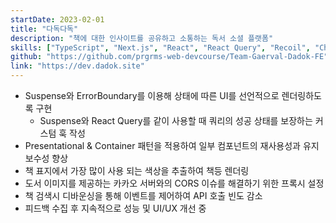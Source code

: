 ```yaml
---
startDate: 2023-02-01
title: "다독다독"
description: "책에 대한 인사이트를 공유하고 소통하는 독서 소셜 플랫폼"
skills: ["TypeScript", "Next.js", "React", "React Query", "Recoil", "Chakra UI"]
github: "https://github.com/prgrms-web-devcourse/Team-Gaerval-Dadok-FE"
link: "https://dev.dadok.site"
---
```


- Suspense와 ErrorBoundary를 이용해 상태에 따른 UI를 선언적으로 렌더링하도록 구현
  - Suspense와 React Query를 같이 사용할 때 쿼리의 성공 상태를 보장하는 커스텀 훅 작성
- Presentational & Container 패턴을 적용하여 일부 컴포넌트의 재사용성과 유지 보수성 향상
- 책 표지에서 가장 많이 사용 되는 색상을 추출하여 책등 렌더링
- 도서 이미지를 제공하는 카카오 서버와의 CORS 이슈를 해결하기 위한 프록시 설정
- 책 검색시 디바운싱을 통해 이벤트를 제어하여 API 호출 빈도 감소
- 피드백 수집 후 지속적으로 성능 및 UI/UX 개선 중
